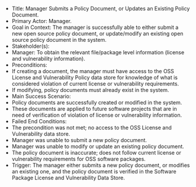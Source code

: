 -	Title: Manager Submits a Policy Document, or Updates an Existing Policy Document.
-	Primary Actor: Manager.
-	Goal in Context: The manager is successfully able to either submit a new open source policy document, or update/modify an existing open source policy document in the system.
-	Stakeholder(s):
  - Manager: To obtain the relevant file/package level information (license and vulnerability information).
-	Preconditions:
  - If creating a document, the manager must have access to the OSS License and Vulnerability Policy data store for knowledge of what is considered violation of current license or vulnerability requirements.
  - If modifying, policy documents must already exist in the system.
-	Main Success Scenario: 
  - Policy documents are successfully created or modified in the system.
  - These documents are applied to future software projects that are in need of verification of violation of license or vulnerability information.
-	Failed End Conditions:
  - The precondition was not met; no access to the OSS License and Vulnerability data store. 
  - Manager was unable to submit a new policy document.
  - Manager was unable to modify or update an existing policy document.
  - The policy document is inaccurate; does not follow current license or vulnerability requirements for OSS software packages. 
-	Trigger: The manager either submits a new policy document, or modifies an existing one, and the policy document is verified in the Software Package License and Vulnerability Data Store.

